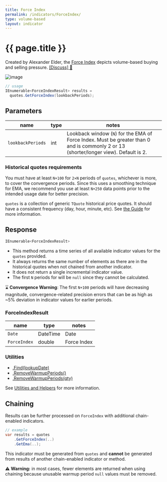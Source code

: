 ```yaml
---
title: Force Index
permalink: /indicators/ForceIndex/
type: volume-based
layout: indicator
---
```


# {{ page.title }}

Created by Alexander Elder, the [Force Index](https://en.wikipedia.org/wiki/Force_index) depicts volume-based buying and selling pressure.
[[Discuss] :speech_balloon:]({{site.github.repository_url}}/discussions/382 "Community discussion about this indicator")

![image]({{site.baseurl}}/assets/charts/ForceIndex.png)

```csharp
// usage
IEnumerable<ForceIndexResult> results =
  quotes.GetForceIndex(lookbackPeriods);
```

## Parameters

| name | type | notes
| -- |-- |--
| `lookbackPeriods` | int | Lookback window (`N`) for the EMA of Force Index.  Must be greater than 0 and is commonly 2 or 13 (shorter/longer view).  Default is 2.

### Historical quotes requirements

You must have at least `N+100` for `2×N` periods of `quotes`, whichever is more, to cover the convergence periods.  Since this uses a smoothing technique for EMA, we recommend you use at least `N+250` data points prior to the intended usage date for better precision.

`quotes` is a collection of generic `TQuote` historical price quotes.  It should have a consistent frequency (day, hour, minute, etc).  See [the Guide]({{site.baseurl}}/guide/#historical-quotes) for more information.

## Response

```csharp
IEnumerable<ForceIndexResult>
```

- This method returns a time series of all available indicator values for the `quotes` provided.
- It always returns the same number of elements as there are in the historical quotes when not chained from another indicator.
- It does not return a single incremental indicator value.
- The first `N` periods for will be `null` since they cannot be calculated.

:hourglass: **Convergence Warning**: The first `N+100` periods will have decreasing magnitude, convergence-related precision errors that can be as high as ~5% deviation in indicator values for earlier periods.

### ForceIndexResult

| name | type | notes
| -- |-- |--
| `Date` | DateTime | Date
| `ForceIndex` | double | Force Index

### Utilities

- [.Find(lookupDate)]({{site.baseurl}}/utilities#find-indicator-result-by-date)
- [.RemoveWarmupPeriods()]({{site.baseurl}}/utilities#remove-warmup-periods)
- [.RemoveWarmupPeriods(qty)]({{site.baseurl}}/utilities#remove-warmup-periods)

See [Utilities and Helpers]({{site.baseurl}}/utilities#utilities-for-indicator-results) for more information.

## Chaining

Results can be further processed on `ForceIndex` with additional chain-enabled indicators.

```csharp
// example
var results = quotes
    .GetForceIndex(..)
    .GetEma(..);
```

This indicator must be generated from `quotes` and **cannot** be generated from results of another chain-enabled indicator or method.

:warning: **Warning:** in most cases, fewer elements are returned when using chaining because unusable warmup period `null` values must be removed.
